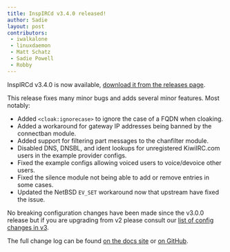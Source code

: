 ```yaml
---
title: InspIRCd v3.4.0 released!
author: Sadie
layout: post
contributors:
 - iwalkalone
 - linuxdaemon
 - Matt Schatz
 - Sadie Powell
 - Robby
---
```


InspIRCd v3.4.0 is now available, [download it from the releases page](https://github.com/inspircd/inspircd/releases).

This release fixes many minor bugs and adds several minor features. Most notably:

- Added `<cloak:ignorecase>` to ignore the case of a FQDN when cloaking.
- Added a workaround for gateway IP addresses being banned by the connectban module.
- Added support for filtering part messages to the chanfilter module.
- Disabled DNS, DNSBL, and ident lookups for unregistered KiwiIRC.com users in the example provider configs.
- Fixed the example configs allowing voiced users to voice/devoice other users.
- Fixed the silence module not being able to add or remove entries in some cases.
- Updated the NetBSD `EV_SET` workaround now that upstream have fixed the issue.

No breaking configuration changes have been made since the v3.0.0 release but if you are upgrading from v2 please consult our [list of config changes in v3](https://docs.inspircd.org/3/breaking-changes).

<!--more-->

The full change log can be found [on the docs site](https://docs.inspircd.org/3/change-log/#inspircd-340) or [on GitHub](https://github.com/inspircd/inspircd/compare/v3.3.0...v3.4.0).